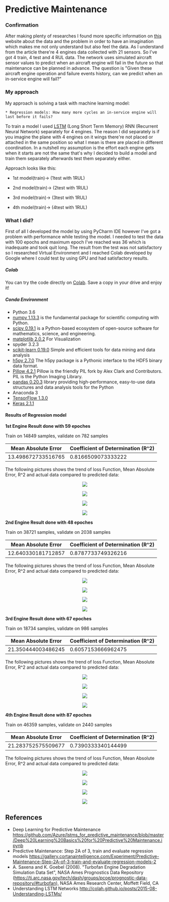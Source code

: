 # Predictive Maintenance 

### Confirmation
After making plenty of researches I found more specific information on 
<a href="https://ti.arc.nasa.gov/tech/dash/groups/pcoe/prognostic-data-repository/#turbofan">this</a>
website about the data and the problem in order to have an imagination which makes me not only understand
but also feel the data. As I understand from the article there're 4 engines data collected with 
21 sensors. So I've got 4 train, 4 test and 4 RUL data. 
The network uses simulated aircraft sensor values to predict when an aircraft engine will fail in the future so that maintenance can be planned in advance.
The question is "Given these aircraft engine operation and failure events history, can we predict when an in-service engine will fail?"

### My approach
My approach is solving a task with machine learning model:
  	
    * Regression models: How many more cycles an in-service engine will last before it fails?

To train a model I used <a href="http://colah.github.io/posts/2015-08-Understanding-LSTMs/">LSTM</a> 
(Long Short Term Memory) RNN (Recurrent Neural Network) separately for 4 engines. The reason I did 
separately is if you imagine the plane with 4 engines on it wings there're not placed or attached 
in the same position so what I mean is there are placed in different coordination. In a nutshell 
my assumption is the effort each engine gets when it starts are not the same that's why I decided 
to build a model and train them separately afterwards test them separately either.

Approach looks like this:
* 1st model(train)-> (1test with 1RUL)

* 2nd model(train)-> (2test with 1RUL)

* 3rd model(train)-> (3test with 1RUL)

* 4th model(train)-> (4test with 1RUL)



### What I did?
First of all I developed the model by using PyCharm IDE however I've got a problem with performance
while testing the model. I needed to test the data with 100 epochs and maximum epoch I've
reached was 36 which is inadequate and took quit long. The result from the test was not
satisfactory so I researched Virtual Environment and I reached Colab developed by Google 
where I could test by using GPU and had satisfactory results. 

##### Colab
You can try the code directly on [Colab](https://colab.research.google.com/drive/1nyhbz_zcVF2upQqVIBIxh1gju1vxi2mr#scrollTo=edR3gkrYaR3H).
Save a copy in your drive and enjoy it!

##### Conda Environment
* Python 3.6
* [numpy 1.13.3](http://www.numpy.org/)  is the fundamental package for scientific computing with Python.
* [scipy 0.19.1](https://www.scipy.org/) is a Python-based ecosystem of open-source software for mathematics, science, and engineering. 
* [matplotlib 2.0.2](https://matplotlib.org/) For Visualization
* spyder 3.2.3
* [scikit-learn 0.19.0](http://scikit-learn.org/stable/) Simple and efficient tools for data mining and data analysis
* [h5py 2.7.0](https://www.h5py.org/) The h5py package is a Pythonic interface to the HDF5 binary data format. 
* [Pillow 4.2.1](https://pillow.readthedocs.io/en/latest/) Pillow is the friendly PIL fork by Alex Clark and Contributors. PIL is the Python Imaging Library.
* [pandas 0.20.3](http://pandas.pydata.org/) library providing high-performance, easy-to-use data structures and data analysis tools for the Python
* Anaconda 3
* [TensorFlow 1.3.0](https://www.tensorflow.org/)
* [Keras 2.1.1](https://keras.io)


#### Results of Regression model
__1st Engine Result done with 59 epoches__

Train on 14849 samples, validate on 782 samples

|Mean Absolute Error|Coefficient of Determination (R^2)|
|----|----|
| 13.498672733516765|0.8166509073333222|

The following pictures shows the trend of loss Function, Mean Absolute Error, R^2 and actual data compared to predicted data: 
<p align="center">
  <img src="https://github.com/umedsondoniyor/PredictiveMaintenance/blob/master/Output/colab/engine1/model_loss.png"/>
</p>
<p align="center">
  <img src="https://github.com/umedsondoniyor/PredictiveMaintenance/blob/master/Output/colab/engine1/model_MAE.png"/>
</p>
<p align="center">
  <img src="https://github.com/umedsondoniyor/PredictiveMaintenance/blob/master/Output/colab/engine1/model_r2.png"/>
</p>
<p align="center">
  <img src="https://github.com/umedsondoniyor/PredictiveMaintenance/blob/master/Output/colab/engine1/prediction.png"/>
</p>


__2nd Engine Result done with 48 epoches__

Train on 38721 samples, validate on 2038 samples

|Mean Absolute Error|Coefficient of Determination (R^2)|
|----|----|
| 12.640330181712857|0.8787733749326216|

The following pictures shows the trend of loss Function, Mean Absolute Error, R^2 and actual data compared to predicted data: 
<p align="center">
  <img src="https://github.com/umedsondoniyor/PredictiveMaintenance/blob/master/Output/colab/engine2/model_loss.png"/> 
</p>
<p align="center">
  <img src="https://github.com/umedsondoniyor/PredictiveMaintenance/blob/master/Output/colab/engine2/model_MAE.png"/>
</p>
<p align="center">
  <img src="https://github.com/umedsondoniyor/PredictiveMaintenance/blob/master/Output/colab/engine2/model_r2.png"/>
</p>
<p align="center">
  <img src="https://github.com/umedsondoniyor/PredictiveMaintenance/blob/master/Output/colab/engine2/prediction.png"/>
</p>


__3rd Engine Result done with 67 epoches__

Train on 18734 samples, validate on 986 samples

|Mean Absolute Error|Coefficient of Determination (R^2)|
|----|----|
| 21.350444003486245|0.6057153666962475|

The following pictures shows the trend of loss Function, Mean Absolute Error, R^2 and actual data compared to predicted data: 
<p align="center">
  <img src="https://github.com/umedsondoniyor/PredictiveMaintenance/blob/master/Output/colab/engine3/model_loss.png"/>
</p>
<p align="center">
  <img src="https://github.com/umedsondoniyor/PredictiveMaintenance/blob/master/Output/colab/engine3/model_MAE.png"/>
</p>
<p align="center">
  <img src="https://github.com/umedsondoniyor/PredictiveMaintenance/blob/master/Output/colab/engine3/model_r2.png"/>
</p>
<p align="center">
  <img src="https://github.com/umedsondoniyor/PredictiveMaintenance/blob/master/Output/colab/engine3/prediction.png"/>
</p>



__4th Engine Result done with 87 epoches__

Train on 46359 samples, validate on 2440 samples

|Mean Absolute Error|Coefficient of Determination (R^2)|
|----|----|
|21.283752575509677|0.7390333340144499|

The following pictures shows the trend of loss Function, Mean Absolute Error, R^2 and actual data compared to predicted data: 
<p align="center">
  <img src="https://github.com/umedsondoniyor/PredictiveMaintenance/blob/master/Output/colab/engine4/model_loss.png"/>
</p>
<p align="center">
  <img src="https://github.com/umedsondoniyor/PredictiveMaintenance/blob/master/Output/colab/engine4/model_MAE.png"/>
</p>
<p align="center">
  <img src="https://github.com/umedsondoniyor/PredictiveMaintenance/blob/master/Output/colab/engine4/model_r2.png"/>
</p>
<p align="center">
  <img src="https://github.com/umedsondoniyor/PredictiveMaintenance/blob/master/Output/colab/engine4/prediction.png"/>
</p>


## References

- Deep Learning for Predictive Maintenance https://github.com/Azure/lstms_for_predictive_maintenance/blob/master/Deep%20Learning%20Basics%20for%20Predictive%20Maintenance.ipynb
- Predictive Maintenance: Step 2A of 3, train and evaluate regression models https://gallery.cortanaintelligence.com/Experiment/Predictive-Maintenance-Step-2A-of-3-train-and-evaluate-regression-models-2
- A. Saxena and K. Goebel (2008). "Turbofan Engine Degradation Simulation Data Set", NASA Ames Prognostics Data Repository (https://ti.arc.nasa.gov/tech/dash/groups/pcoe/prognostic-data-repository/#turbofan), NASA Ames Research Center, Moffett Field, CA 
- Understanding LSTM Networks http://colah.github.io/posts/2015-08-Understanding-LSTMs/

